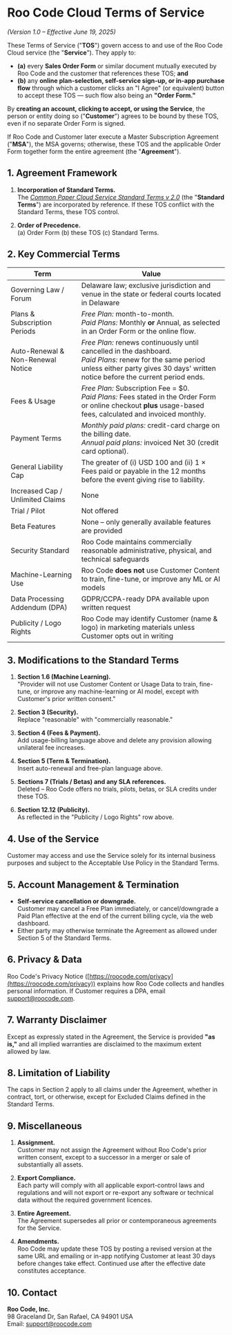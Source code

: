 # Roo Code Cloud Terms of Service

_(Version 1.0 – Effective June 19, 2025)_

These Terms of Service ("**TOS**") govern access to and use of the Roo Code Cloud service (the "**Service**"). They apply to:

- **(a)** every **Sales Order Form** or similar document mutually executed by Roo Code and the customer that references these TOS; **and**
- **(b)** any **online plan-selection, self-service sign-up, or in-app purchase flow** through which a customer clicks an "I Agree" (or equivalent) button to accept these TOS — such flow also being an **"Order Form."**

By **creating an account, clicking to accept, or using the Service**, the person or entity doing so ("**Customer**") agrees to be bound by these TOS, even if no separate Order Form is signed.

If Roo Code and Customer later execute a Master Subscription Agreement ("**MSA**"), the MSA governs; otherwise, these TOS and the applicable Order Form together form the entire agreement (the "**Agreement**").

## 1. Agreement Framework

1. **Incorporation of Standard Terms.**  
   The [_Common Paper Cloud Service Standard Terms v 2.0_](https://commonpaper.com/standards/cloud-service-agreement/2.0/) (the "**Standard Terms**") are incorporated by reference. If these TOS conflict with the Standard Terms, these TOS control.

2. **Order of Precedence.**  
   (a) Order Form (b) these TOS (c) Standard Terms.

## 2. Key Commercial Terms

| Term                              | Value                                                                                                                                                                                            |
| --------------------------------- | ------------------------------------------------------------------------------------------------------------------------------------------------------------------------------------------------ |
| Governing Law / Forum             | Delaware law; exclusive jurisdiction and venue in the state or federal courts located in Delaware                                                                                                |
| Plans & Subscription Periods      | _Free Plan:_ month-to-month.<br/>_Paid Plans:_ Monthly **or** Annual, as selected in an Order Form or the online flow.                                                                           |
| Auto-Renewal & Non-Renewal Notice | _Free Plan:_ renews continuously until cancelled in the dashboard.<br/>_Paid Plans:_ renew for the same period unless either party gives 30 days' written notice before the current period ends. |
| Fees & Usage                      | _Free Plan:_ Subscription Fee = $0.<br/>_Paid Plans:_ Fees stated in the Order Form or online checkout **plus** usage-based fees, calculated and invoiced monthly.                               |
| Payment Terms                     | _Monthly paid plans:_ credit-card charge on the billing date.<br/>_Annual paid plans:_ invoiced Net 30 (credit card optional).                                                                   |
| General Liability Cap             | The greater of (i) USD 100 and (ii) 1 × Fees paid or payable in the 12 months before the event giving rise to liability.                                                                         |
| Increased Cap / Unlimited Claims  | None                                                                                                                                                                                             |
| Trial / Pilot                     | Not offered                                                                                                                                                                                      |
| Beta Features                     | None – only generally available features are provided                                                                                                                                            |
| Security Standard                 | Roo Code maintains commercially reasonable administrative, physical, and technical safeguards                                                                                                    |
| Machine-Learning Use              | Roo Code **does not** use Customer Content to train, fine-tune, or improve any ML or AI models                                                                                                   |
| Data Processing Addendum (DPA)    | GDPR/CCPA-ready DPA available upon written request                                                                                                                                               |
| Publicity / Logo Rights           | Roo Code may identify Customer (name & logo) in marketing materials unless Customer opts out in writing                                                                                          |

## 3. Modifications to the Standard Terms

1. **Section 1.6 (Machine Learning).**  
   "Provider will not use Customer Content or Usage Data to train, fine-tune, or improve any machine-learning or AI model, except with Customer's prior written consent."

2. **Section 3 (Security).**  
   Replace "reasonable" with "commercially reasonable."

3. **Section 4 (Fees & Payment).**  
   Add usage-billing language above and delete any provision allowing unilateral fee increases.

4. **Section 5 (Term & Termination).**  
   Insert auto-renewal and free-plan language above.

5. **Sections 7 (Trials / Betas) and any SLA references.**  
   Deleted – Roo Code offers no trials, pilots, betas, or SLA credits under these TOS.

6. **Section 12.12 (Publicity).**  
   As reflected in the "Publicity / Logo Rights" row above.

## 4. Use of the Service

Customer may access and use the Service solely for its internal business purposes and subject to the Acceptable Use Policy in the Standard Terms.

## 5. Account Management & Termination

- **Self-service cancellation or downgrade.**  
  Customer may cancel a Free Plan immediately, or cancel/downgrade a Paid Plan effective at the end of the current billing cycle, via the web dashboard.
- Either party may otherwise terminate the Agreement as allowed under Section 5 of the Standard Terms.

## 6. Privacy & Data

Roo Code's Privacy Notice ([https://roocode.com/privacy](https://roocode.com/privacy)) explains how Roo Code collects and handles personal information. If Customer requires a DPA, email [support@roocode.com](mailto:support@roocode.com).

## 7. Warranty Disclaimer

Except as expressly stated in the Agreement, the Service is provided **"as is,"** and all implied warranties are disclaimed to the maximum extent allowed by law.

## 8. Limitation of Liability

The caps in Section 2 apply to all claims under the Agreement, whether in contract, tort, or otherwise, except for Excluded Claims defined in the Standard Terms.

## 9. Miscellaneous

1. **Assignment.**  
   Customer may not assign the Agreement without Roo Code's prior written consent, except to a successor in a merger or sale of substantially all assets.

2. **Export Compliance.**  
   Each party will comply with all applicable export-control laws and regulations and will not export or re-export any software or technical data without the required government licences.

3. **Entire Agreement.**  
   The Agreement supersedes all prior or contemporaneous agreements for the Service.

4. **Amendments.**  
   Roo Code may update these TOS by posting a revised version at the same URL and emailing or in-app notifying Customer at least 30 days before changes take effect. Continued use after the effective date constitutes acceptance.

## 10. Contact

**Roo Code, Inc.**  
98 Graceland Dr, San Rafael, CA 94901 USA  
Email: [support@roocode.com](mailto:support@roocode.com)
